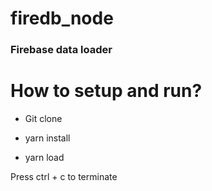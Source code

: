 # firedb_node

### Firebase data loader

# How to setup and run?

- Git clone 

- yarn install 

- yarn load

Press ctrl + c to terminate
